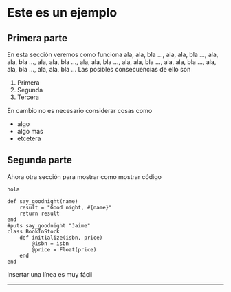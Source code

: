 # Este es un ejemplo
## Primera parte
En esta sección veremos como funciona ala, ala, bla ..., ala, ala,
bla ..., ala, ala, bla ..., ala, ala, bla ..., ala, ala, bla ..., ala, ala, bla ...,
ala, ala, bla ..., ala, ala, bla ..., ala, ala, bla ...
Las posibles consecuencias de ello son
1. Primera
222. Segunda
33. Tercera

En cambio no es necesario considerar cosas como
* algo
* algo mas
* etcetera

## Segunda parte
Ahora otra sección para mostrar como mostrar código

`hola`
```
def say_goodnight(name)
    result = "Good night, #{name}"
    return result
end
#puts say_goodnight "Jaime"
class BookInStock
    def initialize(isbn, price)
        @isbn = isbn
        @price = Float(price)
    end
end
```
Insertar una línea es muy fácil
***